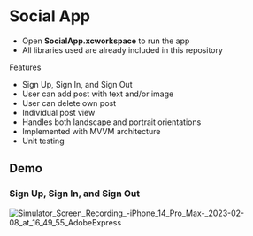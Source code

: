 # Social App

- Open **SocialApp.xcworkspace** to run the app
- All libraries used are already included in this repository

Features
- Sign Up, Sign In, and Sign Out
- User can add post with text and/or image
- User can delete own post
- Individual post view
- Handles both landscape and portrait orientations
- Implemented with MVVM architecture
- Unit testing

## Demo

### Sign Up, Sign In, and Sign Out
![Simulator_Screen_Recording_-_iPhone_14_Pro_Max_-_2023-02-08_at_16_49_55_AdobeExpress](https://user-images.githubusercontent.com/1901338/217483394-3fa25eed-cfa6-46e7-b03e-d3b65028d7db.gif)
